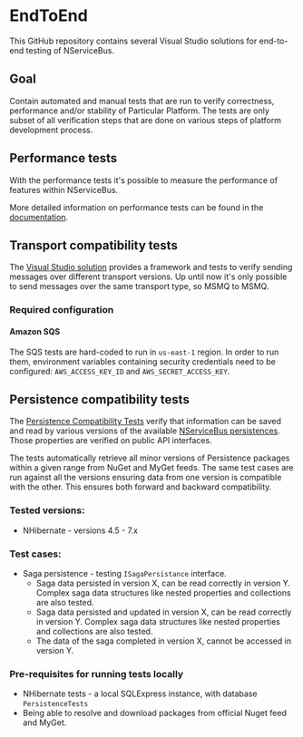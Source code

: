 # EndToEnd

This GitHub repository contains several Visual Studio solutions for end-to-end testing of NServiceBus.

## Goal
Contain automated and manual tests that are run to verify correctness, performance and/or stability of Particular Platform.
The tests are only subset of all verification steps that are done on various steps of platform development process.

## Performance tests
With the performance tests it's possible to measure the performance of features within NServiceBus.

More detailed information on performance tests can be found in the [documentation](src/PerformanceTests/readme.md).

## Transport compatibility tests
The [Visual Studio solution](EndToEnd/src/TransportCompatibilityTests/TransportCompatibilityTests.sln) provides a framework and tests to verify sending messages over different transport versions. Up until now it's only possible to send messages over the same transport type, so MSMQ to MSMQ.

### Required configuration

#### Amazon SQS

The SQS tests are hard-coded to run in `us-east-1` region. In order to run them, environment variables containing security credentials need to be configured: `AWS_ACCESS_KEY_ID` and `AWS_SECRET_ACCESS_KEY`.

## Persistence compatibility tests

The [Persistence Compatibility Tests](https://github.com/Particular/EndToEnd/tree/master/src/PersistenceCompatibilityTests) verify that information can be saved and read by various versions of the available [NServiceBus persistences](http://docs.particular.net/nservicebus/persistence/). Those properties are verified on public API interfaces.

The tests automatically retrieve all minor versions of Persistence packages within a given range from NuGet and MyGet feeds. The same test cases are run against all the versions ensuring data from one version is compatible with the other. This ensures both forward and backward compatibility.

### Tested versions:
- NHibernate - versions 4.5 - 7.x

### Test cases:
- Saga persistence - testing `ISagaPersistance` interface.
  - Saga data persisted in version X, can be read correctly in version Y. Complex saga data structures like nested properties and collections are also tested.
  - Saga data persisted and updated in version X, can be read correctly in version Y. Complex saga data structures like nested properties and collections are also tested.
  - The data of the saga completed in version X, cannot be accessed in version Y.
  
### Pre-requisites for running tests locally
- NHibernate tests - a local SQLExpress instance, with database `PersistenceTests`
- Being able to resolve and download packages from official Nuget feed and MyGet.
